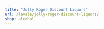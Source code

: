 ```yaml
---
title: "Jolly Roger Discount Liquors"
url: /lavale/jolly-roger-discount-liquors/
shop: alcohol
---
```

